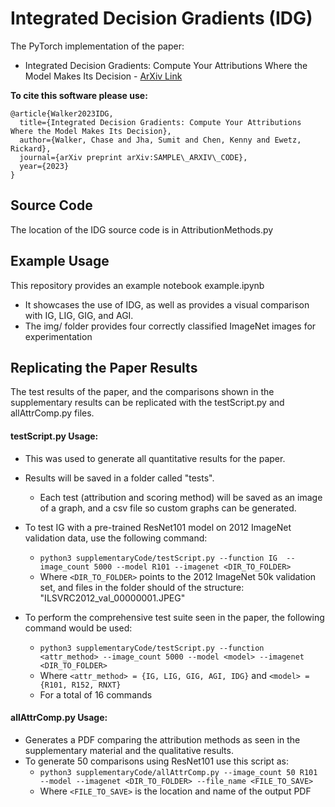 # Integrated Decision Gradients (IDG)
The PyTorch implementation of the paper: 
 * Integrated Decision Gradients: Compute Your Attributions Where the Model Makes Its Decision - [ArXiv Link](NULL)

**To cite this software please use:**

    @article{Walker2023IDG,
      title={Integrated Decision Gradients: Compute Your Attributions Where the Model Makes Its Decision},
      author={Walker, Chase and Jha, Sumit and Chen, Kenny and Ewetz, Rickard},
      journal={arXiv preprint arXiv:SAMPLE\_ARXIV\_CODE},
      year={2023}
    }


Source Code
---
The location of the IDG source code is in AttributionMethods.py

Example Usage
---
This repository provides an example notebook example.ipynb
 * It showcases the use of IDG, as well as provides a visual comparison with IG, LIG, GIG, and AGI.
 * The img/ folder provides four correctly classified ImageNet images for experimentation

Replicating the Paper Results
---
The test results of the paper, and the comparisons shown in the supplementary results can be replicated with the testScript.py and allAttrComp.py files.

#### testScript.py Usage:
  * This was used to generate all quantitative results for the paper. 
  * Results will be saved in a folder called "tests".
     * Each test (attribution and scoring method) will be saved as an image of a graph, and a csv file so custom graphs can be generated. 

* To test IG with a pre-trained ResNet101 model on 2012 ImageNet validation data, use the following command:
  * `python3 supplementaryCode/testScript.py --function IG  --image_count 5000 --model R101 --imagenet <DIR_TO_FOLDER>`
  * Where `<DIR_TO_FOLDER>` points to the 2012 ImageNet 50k validation set, and files in the folder should of the structure: "ILSVRC2012_val_00000001.JPEG"

* To perform the comprehensive test suite seen in the paper, the following command would be used:
    * `python3 supplementaryCode/testScript.py --function <attr_method> --image_count 5000 --model <model> --imagenet <DIR_TO_FOLDER>`
    * Where `<attr_method> = {IG, LIG, GIG, AGI, IDG}` and `<model> = {R101, R152, RNXT}`
    * For a total of 16 commands

#### allAttrComp.py Usage:
* Generates a PDF comparing the attribution methods as seen in the supplementary material and the qualitative results.
* To generate 50 comparisons using ResNet101 use this script as:
   * `python3 supplementaryCode/allAttrComp.py --image_count 50 R101 --model --imagenet <DIR_TO_FOLDER> --file_name <FILE_TO_SAVE>`
   * Where `<FILE_TO_SAVE>` is the location and name of the output PDF
